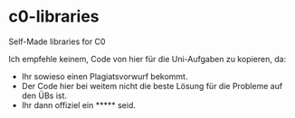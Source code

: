 # c0-libraries
Self-Made libraries for C0

Ich empfehle keinem, Code von hier für die Uni-Aufgaben zu kopieren, da:
 - Ihr sowieso einen Plagiatsvorwurf bekommt.
 - Der Code hier bei weitem nicht die beste Lösung für die Probleme auf den ÜBs ist.
 - Ihr dann offiziel ein \*\*\*\*\* seid.
